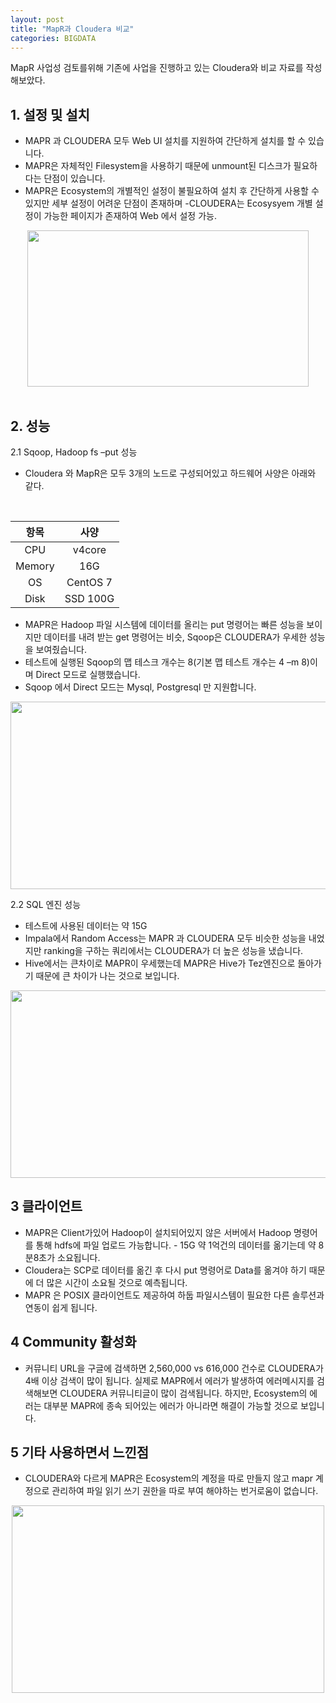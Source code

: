 ```yaml
---
layout: post
title: "MapR과 Cloudera 비교"
categories: BIGDATA
---
```


MapR 사업성 검토를위해 기존에 사업을 진행하고 있는 Cloudera와 비교 자료를 작성해보았다.

## 1. 설정 및 설치
- MAPR 과 CLOUDERA 모두 Web UI 설치를 지원하여 간단하게 설치를 할 수 있습니다.
- MAPR은 자체적인 Filesystem을 사용하기 때문에 unmount된 디스크가 필요하다는 단점이 있습니다.
- MAPR은 Ecosystem의 개별적인 설정이 불필요하여 설치 후 간단하게 사용할 수 있지만 세부 설정이 어려운 단점이 존재하며 -CLOUDERA는 Ecosysyem 개별 설정이 가능한 페이지가 존재하여 Web 에서 설정 가능.


<center><img src="{{site.url}}/img/posts/2020-08-27-MapR_Cloudera/설정.PNG" width="450" height="250"></center>
<br/>

## 2. 성능
2.1 Sqoop, Hadoop fs –put 성능
 - Cloudera 와 MapR은 모두 3개의 노드로 구성되어있고 하드웨어 사양은 아래와 같다.
<br/>

 |항목|사양|
 |:------:|:------:|
 |CPU|v4core|
 |Memory|16G|
 |OS|CentOS 7|
 |Disk|SSD 100G|


- MAPR은 Hadoop 파일 시스템에 데이터를 올리는 put 명령어는 빠른 성능을 보이지만 데이터를 내려 받는 get 명령어는 비슷, Sqoop은 CLOUDERA가 우세한 성능을 보여줬습니다.
- 테스트에 실행된 Sqoop의 맵 테스크 개수는 8(기본 맵 테스트 개수는 4 –m 8)이며 Direct 모드로 실행했습니다.
- Sqoop 에서 Direct 모드는 Mysql, Postgresql 만 지원합니다.


<center><img src="{{site.url}}/img/posts/2020-08-27-MapR_Cloudera/성능.PNG" width="600" height="300"></center>


2.2 SQL 엔진 성능
- 테스트에 사용된 데이터는 약 15G
- Impala에서 Random Access는 MAPR 과 CLOUDERA 모두 비슷한 성능을 내었지만 ranking을 구하는 쿼리에서는 CLOUDERA가 더 높은 성능을 냈습니다.
- Hive에서는 큰차이로 MAPR이 우세했는데 MAPR은 Hive가 Tez엔진으로 돌아가기 때문에 큰 차이가 나는 것으로 보입니다.


<center><img src="{{{site.url}}/img/posts/2020-08-27-MapR_Cloudera/SQL성능.PNG" width="600" height="300"></center>


## 3 클라이언트

- MAPR은 Client가있어 Hadoop이 설치되어있지 않은 서버에서 Hadoop 명령어를 통해 hdfs에 파일 업로드 가능합니다. - 15G 약 1억건의 데이터를 옮기는데 약 8분8초가 소요됩니다.
- Cloudera는 SCP로 데이터를 옮긴 후 다시 put 명령어로 Data를 옮겨야 하기 때문에 더 많은 시간이 소요될 것으로 예측됩니다.
- MAPR 은 POSIX 클라이언트도 제공하여 하둡 파일시스템이 필요한 다른 솔루션과 연동이 쉽게 됩니다.

## 4 Community 활성화
- 커뮤니티 URL을 구글에 검색하면 2,560,000 vs 616,000 건수로 CLOUDERA가 4배 이상 검색이 많이 됩니다.
     실제로 MAPR에서 에러가 발생하여 에러메시지를 검색해보면 CLOUDERA 커뮤니티글이 많이 검색됩니다.
     하지만, Ecosystem의 에러는 대부분 MAPR에 종속 되어있는 에러가 아니라면 해결이 가능할 것으로 보입니다.

## 5 기타 사용하면서 느낀점
- CLOUDERA와 다르게 MAPR은 Ecosystem의 계정을 따로 만들지 않고 mapr 계정으로 관리하여 파일 읽기 쓰기 권한을 따로 부여 해야하는 번거로움이 없습니다.

<center><img src="{{site.url}}/img/posts/2020-08-27-MapR_Cloudera/관리.PNG" width="500" height="300"></center>
